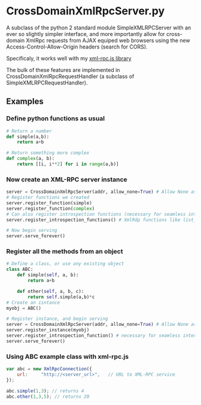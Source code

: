 # CrossDomainXmlRpcServer.py

A subclass of the python 2 standard module SimpleXMLRPCServer with an ever so slightly simpler interface, and more importantly allow for cross-domain XmlRpc requests from AJAX equiped web browsers using the new Access-Control-Allow-Origin headers (search for CORS).

Specificaly, it works well with my [xml-rpc.js library](https://github.com/sefffal/xml-rpc.js "xml-rpc.js on GitHub")

The bulk of these features are implemented in CrossDomainXmlRpcRequestHandler (a subclass of SimpleXMLRPCRequestHandler).


## Examples

### Define python functions as usual

```python
# Return a number
def simple(a,b):
	return a+b

# Return something more complex
def complex(a, b):
	return [[i, i**2] for i in range(a,b)]

```

### Now create an XML-RPC server instance

```python
server = CrossDomainXmlRpcServer(addr, allow_none=True) # Allow None as a return value
# Register functions we created
server.register_function(simple)
server.register_function(complex)
# Can also register introspection functions (necessary for seamless interop with xml-rpx.js)
server.register_introspection_functions() # XmlRdp functions like list_methods, etc.

# Now begin serving
server.serve_forever()
```

### Register all the methods from an object

```python
# Define a class, or use any existing object
class ABC:
	def simple(self, a, b):
		return a+b

	def other(self, a, b, c):
		return self.simple(a,b)*c
# Create an isntance
myobj = ABC()

# Register instance, and begin serving
server = CrossDomainXmlRpcServer(addr, allow_none=True) # Allow None as a return value
server.register_instance(myobj)
server.register_introspection_function() # necessary for seamless interop with xml-rpx.js
server.serve_forever()
```

### Using ABC example class with xml-rpc.js

```javascript
var abc = new XmlRpcConnection({
    url:     "http://<server_url>",   // URL to XML-RPC service
});

abc.simple(1,3); // returns 4
abc.other(1,3,5); // returns 20
```